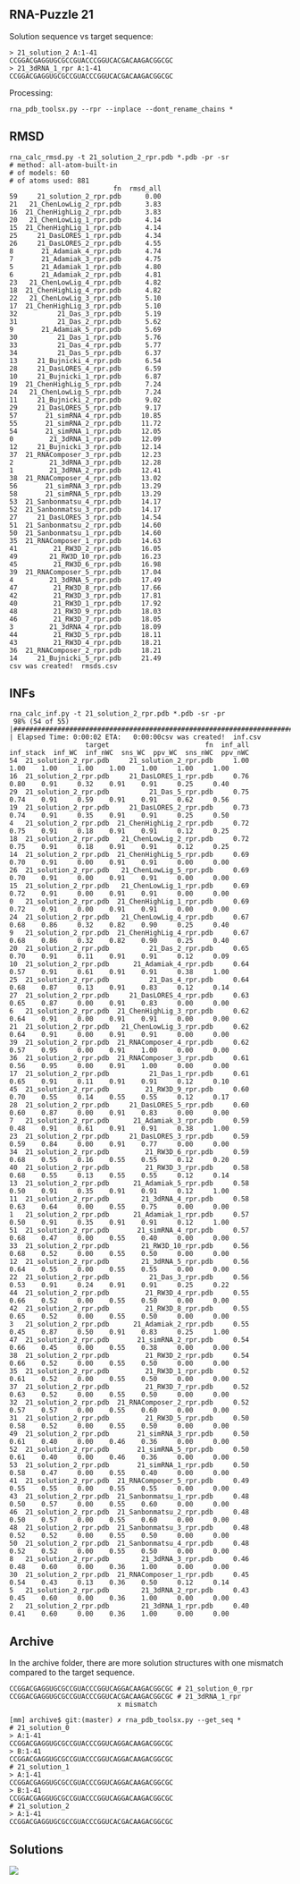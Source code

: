 RNA-Puzzle 21
-----------------------------------------------------------------------------

Solution sequence vs target sequence:

    > 21_solution_2 A:1-41
    CCGGACGAGGUGCGCCGUACCCGGUCACGACAAGACGGCGC
    > 21_3dRNA_1_rpr A:1-41
    CCGGACGAGGUGCGCCGUACCCGGUCACGACAAGACGGCGC

Processing:

    rna_pdb_toolsx.py --rpr --inplace --dont_rename_chains *

RMSD
-------------------------------------------------------------------------------

    rna_calc_rmsd.py -t 21_solution_2_rpr.pdb *.pdb -pr -sr
    # method: all-atom-built-in
    # of models: 60
    # of atoms used: 881
                              fn  rmsd_all
    59     21_solution_2_rpr.pdb      0.00
    21   21_ChenLowLig_2_rpr.pdb      3.83
    16  21_ChenHighLig_2_rpr.pdb      3.83
    20   21_ChenLowLig_1_rpr.pdb      4.14
    15  21_ChenHighLig_1_rpr.pdb      4.14
    25     21_DasLORES_1_rpr.pdb      4.34
    26     21_DasLORES_2_rpr.pdb      4.55
    8       21_Adamiak_4_rpr.pdb      4.74
    7       21_Adamiak_3_rpr.pdb      4.75
    5       21_Adamiak_1_rpr.pdb      4.80
    6       21_Adamiak_2_rpr.pdb      4.81
    23   21_ChenLowLig_4_rpr.pdb      4.82
    18  21_ChenHighLig_4_rpr.pdb      4.82
    22   21_ChenLowLig_3_rpr.pdb      5.10
    17  21_ChenHighLig_3_rpr.pdb      5.10
    32          21_Das_3_rpr.pdb      5.19
    31          21_Das_2_rpr.pdb      5.62
    9       21_Adamiak_5_rpr.pdb      5.69
    30          21_Das_1_rpr.pdb      5.76
    33          21_Das_4_rpr.pdb      5.77
    34          21_Das_5_rpr.pdb      6.37
    13     21_Bujnicki_4_rpr.pdb      6.54
    28     21_DasLORES_4_rpr.pdb      6.59
    10     21_Bujnicki_1_rpr.pdb      6.87
    19  21_ChenHighLig_5_rpr.pdb      7.24
    24   21_ChenLowLig_5_rpr.pdb      7.24
    11     21_Bujnicki_2_rpr.pdb      9.02
    29     21_DasLORES_5_rpr.pdb      9.17
    57       21_simRNA_4_rpr.pdb     10.85
    55       21_simRNA_2_rpr.pdb     11.72
    54       21_simRNA_1_rpr.pdb     12.05
    0         21_3dRNA_1_rpr.pdb     12.09
    12     21_Bujnicki_3_rpr.pdb     12.14
    37  21_RNAComposer_3_rpr.pdb     12.23
    2         21_3dRNA_3_rpr.pdb     12.28
    1         21_3dRNA_2_rpr.pdb     12.41
    38  21_RNAComposer_4_rpr.pdb     13.02
    56       21_simRNA_3_rpr.pdb     13.29
    58       21_simRNA_5_rpr.pdb     13.29
    53  21_Sanbonmatsu_4_rpr.pdb     14.17
    52  21_Sanbonmatsu_3_rpr.pdb     14.17
    27     21_DasLORES_3_rpr.pdb     14.54
    51  21_Sanbonmatsu_2_rpr.pdb     14.60
    50  21_Sanbonmatsu_1_rpr.pdb     14.60
    35  21_RNAComposer_1_rpr.pdb     14.63
    41         21_RW3D_2_rpr.pdb     16.05
    49        21_RW3D_10_rpr.pdb     16.23
    45         21_RW3D_6_rpr.pdb     16.98
    39  21_RNAComposer_5_rpr.pdb     17.04
    4         21_3dRNA_5_rpr.pdb     17.49
    47         21_RW3D_8_rpr.pdb     17.66
    42         21_RW3D_3_rpr.pdb     17.81
    40         21_RW3D_1_rpr.pdb     17.92
    48         21_RW3D_9_rpr.pdb     18.03
    46         21_RW3D_7_rpr.pdb     18.05
    3         21_3dRNA_4_rpr.pdb     18.09
    44         21_RW3D_5_rpr.pdb     18.11
    43         21_RW3D_4_rpr.pdb     18.21
    36  21_RNAComposer_2_rpr.pdb     18.21
    14     21_Bujnicki_5_rpr.pdb     21.49
    csv was created!  rmsds.csv

INFs
-------------------------------------------------------------------------------

```
rna_calc_inf.py -t 21_solution_2_rpr.pdb *.pdb -sr -pr
 98% (54 of 55) |##################################################################################################################   | Elapsed Time: 0:00:02 ETA:   0:00:00csv was created!  inf.csv
                   target                        fn  inf_all  inf_stack  inf_WC  inf_nWC  sns_WC  ppv_WC  sns_nWC  ppv_nWC
54  21_solution_2_rpr.pdb     21_solution_2_rpr.pdb     1.00       1.00    1.00     1.00    1.00    1.00     1.00     1.00
16  21_solution_2_rpr.pdb     21_DasLORES_1_rpr.pdb     0.76       0.80    0.91     0.32    0.91    0.91     0.25     0.40
29  21_solution_2_rpr.pdb          21_Das_5_rpr.pdb     0.75       0.74    0.91     0.59    0.91    0.91     0.62     0.56
19  21_solution_2_rpr.pdb     21_DasLORES_2_rpr.pdb     0.73       0.74    0.91     0.35    0.91    0.91     0.25     0.50
4   21_solution_2_rpr.pdb  21_ChenHighLig_2_rpr.pdb     0.72       0.75    0.91     0.18    0.91    0.91     0.12     0.25
18  21_solution_2_rpr.pdb   21_ChenLowLig_2_rpr.pdb     0.72       0.75    0.91     0.18    0.91    0.91     0.12     0.25
14  21_solution_2_rpr.pdb  21_ChenHighLig_5_rpr.pdb     0.69       0.70    0.91     0.00    0.91    0.91     0.00     0.00
26  21_solution_2_rpr.pdb   21_ChenLowLig_5_rpr.pdb     0.69       0.70    0.91     0.00    0.91    0.91     0.00     0.00
15  21_solution_2_rpr.pdb   21_ChenLowLig_1_rpr.pdb     0.69       0.72    0.91     0.00    0.91    0.91     0.00     0.00
0   21_solution_2_rpr.pdb  21_ChenHighLig_1_rpr.pdb     0.69       0.72    0.91     0.00    0.91    0.91     0.00     0.00
24  21_solution_2_rpr.pdb   21_ChenLowLig_4_rpr.pdb     0.67       0.68    0.86     0.32    0.82    0.90     0.25     0.40
9   21_solution_2_rpr.pdb  21_ChenHighLig_4_rpr.pdb     0.67       0.68    0.86     0.32    0.82    0.90     0.25     0.40
20  21_solution_2_rpr.pdb          21_Das_2_rpr.pdb     0.65       0.70    0.91     0.11    0.91    0.91     0.12     0.09
10  21_solution_2_rpr.pdb      21_Adamiak_4_rpr.pdb     0.64       0.57    0.91     0.61    0.91    0.91     0.38     1.00
25  21_solution_2_rpr.pdb          21_Das_4_rpr.pdb     0.64       0.68    0.87     0.13    0.91    0.83     0.12     0.14
27  21_solution_2_rpr.pdb     21_DasLORES_4_rpr.pdb     0.63       0.65    0.87     0.00    0.91    0.83     0.00     0.00
6   21_solution_2_rpr.pdb  21_ChenHighLig_3_rpr.pdb     0.62       0.64    0.91     0.00    0.91    0.91     0.00     0.00
21  21_solution_2_rpr.pdb   21_ChenLowLig_3_rpr.pdb     0.62       0.64    0.91     0.00    0.91    0.91     0.00     0.00
39  21_solution_2_rpr.pdb  21_RNAComposer_4_rpr.pdb     0.62       0.57    0.95     0.00    0.91    1.00     0.00     0.00
36  21_solution_2_rpr.pdb  21_RNAComposer_3_rpr.pdb     0.61       0.56    0.95     0.00    0.91    1.00     0.00     0.00
17  21_solution_2_rpr.pdb          21_Das_1_rpr.pdb     0.61       0.65    0.91     0.11    0.91    0.91     0.12     0.10
45  21_solution_2_rpr.pdb         21_RW3D_9_rpr.pdb     0.60       0.70    0.55     0.14    0.55    0.55     0.12     0.17
28  21_solution_2_rpr.pdb     21_DasLORES_5_rpr.pdb     0.60       0.60    0.87     0.00    0.91    0.83     0.00     0.00
7   21_solution_2_rpr.pdb      21_Adamiak_3_rpr.pdb     0.59       0.48    0.91     0.61    0.91    0.91     0.38     1.00
23  21_solution_2_rpr.pdb     21_DasLORES_3_rpr.pdb     0.59       0.59    0.84     0.00    0.91    0.77     0.00     0.00
34  21_solution_2_rpr.pdb         21_RW3D_6_rpr.pdb     0.59       0.68    0.55     0.16    0.55    0.55     0.12     0.20
40  21_solution_2_rpr.pdb         21_RW3D_3_rpr.pdb     0.58       0.68    0.55     0.13    0.55    0.55     0.12     0.14
13  21_solution_2_rpr.pdb      21_Adamiak_5_rpr.pdb     0.58       0.50    0.91     0.35    0.91    0.91     0.12     1.00
11  21_solution_2_rpr.pdb        21_3dRNA_4_rpr.pdb     0.58       0.63    0.64     0.00    0.55    0.75     0.00     0.00
1   21_solution_2_rpr.pdb      21_Adamiak_1_rpr.pdb     0.57       0.50    0.91     0.35    0.91    0.91     0.12     1.00
51  21_solution_2_rpr.pdb       21_simRNA_4_rpr.pdb     0.57       0.68    0.47     0.00    0.55    0.40     0.00     0.00
33  21_solution_2_rpr.pdb        21_RW3D_10_rpr.pdb     0.56       0.68    0.52     0.00    0.55    0.50     0.00     0.00
12  21_solution_2_rpr.pdb        21_3dRNA_5_rpr.pdb     0.56       0.64    0.55     0.00    0.55    0.55     0.00     0.00
22  21_solution_2_rpr.pdb          21_Das_3_rpr.pdb     0.56       0.53    0.91     0.24    0.91    0.91     0.25     0.22
44  21_solution_2_rpr.pdb         21_RW3D_4_rpr.pdb     0.55       0.66    0.52     0.00    0.55    0.50     0.00     0.00
42  21_solution_2_rpr.pdb         21_RW3D_8_rpr.pdb     0.55       0.65    0.52     0.00    0.55    0.50     0.00     0.00
3   21_solution_2_rpr.pdb      21_Adamiak_2_rpr.pdb     0.55       0.45    0.87     0.50    0.91    0.83     0.25     1.00
47  21_solution_2_rpr.pdb       21_simRNA_2_rpr.pdb     0.54       0.66    0.45     0.00    0.55    0.38     0.00     0.00
38  21_solution_2_rpr.pdb         21_RW3D_2_rpr.pdb     0.54       0.66    0.52     0.00    0.55    0.50     0.00     0.00
35  21_solution_2_rpr.pdb         21_RW3D_1_rpr.pdb     0.52       0.61    0.52     0.00    0.55    0.50     0.00     0.00
37  21_solution_2_rpr.pdb         21_RW3D_7_rpr.pdb     0.52       0.63    0.52     0.00    0.55    0.50     0.00     0.00
32  21_solution_2_rpr.pdb  21_RNAComposer_2_rpr.pdb     0.52       0.57    0.57     0.00    0.55    0.60     0.00     0.00
31  21_solution_2_rpr.pdb         21_RW3D_5_rpr.pdb     0.50       0.58    0.52     0.00    0.55    0.50     0.00     0.00
49  21_solution_2_rpr.pdb       21_simRNA_3_rpr.pdb     0.50       0.61    0.40     0.00    0.46    0.36     0.00     0.00
52  21_solution_2_rpr.pdb       21_simRNA_5_rpr.pdb     0.50       0.61    0.40     0.00    0.46    0.36     0.00     0.00
53  21_solution_2_rpr.pdb       21_simRNA_1_rpr.pdb     0.50       0.58    0.47     0.00    0.55    0.40     0.00     0.00
41  21_solution_2_rpr.pdb  21_RNAComposer_5_rpr.pdb     0.49       0.55    0.55     0.00    0.55    0.55     0.00     0.00
43  21_solution_2_rpr.pdb  21_Sanbonmatsu_1_rpr.pdb     0.48       0.50    0.57     0.00    0.55    0.60     0.00     0.00
46  21_solution_2_rpr.pdb  21_Sanbonmatsu_2_rpr.pdb     0.48       0.50    0.57     0.00    0.55    0.60     0.00     0.00
48  21_solution_2_rpr.pdb  21_Sanbonmatsu_3_rpr.pdb     0.48       0.52    0.52     0.00    0.55    0.50     0.00     0.00
50  21_solution_2_rpr.pdb  21_Sanbonmatsu_4_rpr.pdb     0.48       0.52    0.52     0.00    0.55    0.50     0.00     0.00
8   21_solution_2_rpr.pdb        21_3dRNA_3_rpr.pdb     0.46       0.48    0.60     0.00    0.36    1.00     0.00     0.00
30  21_solution_2_rpr.pdb  21_RNAComposer_1_rpr.pdb     0.45       0.54    0.43     0.13    0.36    0.50     0.12     0.14
5   21_solution_2_rpr.pdb        21_3dRNA_2_rpr.pdb     0.43       0.45    0.60     0.00    0.36    1.00     0.00     0.00
2   21_solution_2_rpr.pdb        21_3dRNA_1_rpr.pdb     0.40       0.41    0.60     0.00    0.36    1.00     0.00     0.00
```


Archive
-------------------------------------------------------------------------------

In the archive folder, there are more solution structures with one mismatch compared to the target sequence.

    CCGGACGAGGUGCGCCGUACCCGGUCAGGACAAGACGGCGC # 21_solution_0_rpr
    CCGGACGAGGUGCGCCGUACCCGGUCACGACAAGACGGCGC # 21_3dRNA_1_rpr
                               x mismatch

    [mm] archive$ git:(master) ✗ rna_pdb_toolsx.py --get_seq *
    # 21_solution_0
    > A:1-41
    CCGGACGAGGUGCGCCGUACCCGGUCAGGACAAGACGGCGC
    > B:1-41
    CCGGACGAGGUGCGCCGUACCCGGUCAGGACAAGACGGCGC
    # 21_solution_1
    > A:1-41
    CCGGACGAGGUGCGCCGUACCCGGUCAGGACAAGACGGCGC
    > B:1-41
    CCGGACGAGGUGCGCCGUACCCGGUCAGGACAAGACGGCGC
    # 21_solution_2
    > A:1-41
    CCGGACGAGGUGCGCCGUACCCGGUCACGACAAGACGGCGC
    
Solutions
-------------------------------------------------------------------------------

![](solutions/rp21-solutions.png)
